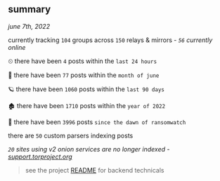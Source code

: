 
## summary
_june 7th, 2022_

currently tracking `104` groups across `150` relays & mirrors - _`56` currently online_

⏲ there have been `4` posts within the `last 24 hours`

🦈 there have been `77` posts within the `month of june`

🪐 there have been `1060` posts within the `last 90 days`

🏚 there have been `1710` posts within the `year of 2022`

🦕 there have been `3996` posts `since the dawn of ransomwatch`

there are `50` custom parsers indexing posts

_`20` sites using v2 onion services are no longer indexed - [support.torproject.org](https://support.torproject.org/onionservices/v2-deprecation/)_

> see the project [README](https://github.com/joshhighet/ransomwatch#ransomwatch--) for backend technicals
